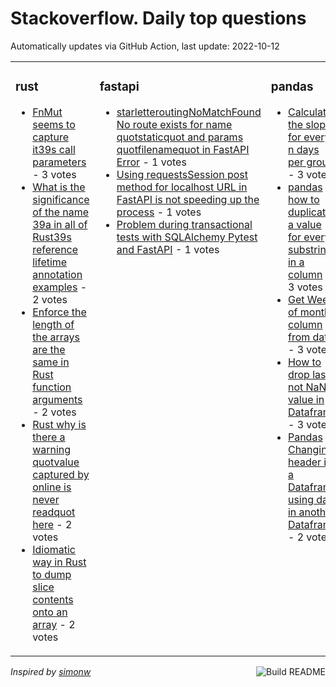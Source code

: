 # Stackoverflow. Daily top questions 

Automatically updates via GitHub Action, last update: <!-- date starts -->2022-10-12<!-- date ends -->


<table><tr><td valign="top" width="33%">

### rust
<!-- rust starts -->
* [FnMut seems to capture it39s call parameters](https://stackoverflow.com/questions/74046276/fnmut-seems-to-capture-its-call-parameters) - 3 votes
* [What is the significance of the name 39a in all of Rust39s reference lifetime annotation examples](https://stackoverflow.com/questions/74031711/what-is-the-significance-of-the-name-a-in-all-of-rusts-reference-lifetime-an) - 2 votes
* [Enforce the length of the arrays are the same in Rust function arguments](https://stackoverflow.com/questions/74046151/enforce-the-length-of-the-arrays-are-the-same-in-rust-function-arguments) - 2 votes
* [Rust  why is there a warning quotvalue captured by online is never readquot here](https://stackoverflow.com/questions/74036684/rust-why-is-there-a-warning-value-captured-by-online-is-never-read-here) - 2 votes
* [Idiomatic way in Rust to dump slice contents onto an array](https://stackoverflow.com/questions/74042239/idiomatic-way-in-rust-to-dump-slice-contents-onto-an-array) - 2 votes
<!-- rust ends -->
</td><td valign="top" width="34%">


### fastapi
<!-- fastapi starts -->
* [starletteroutingNoMatchFound No route exists for name quotstaticquot and params quotfilenamequot in FastAPI Error](https://stackoverflow.com/questions/74039165/starlette-routing-nomatchfound-no-route-exists-for-name-static-and-params-fi) - 1 votes
* [Using requestsSession post method for localhost URL in FastAPI is not speeding up the process](https://stackoverflow.com/questions/74036046/using-requests-session-post-method-for-localhost-url-in-fastapi-is-not-speeding) - 1 votes
* [Problem during transactional tests with SQLAlchemy Pytest and FastAPI](https://stackoverflow.com/questions/74034544/problem-during-transactional-tests-with-sqlalchemy-pytest-and-fastapi) - 1 votes
<!-- fastapi ends -->
</td><td valign="top" width="34%">


### pandas
<!-- pandas starts -->
* [Calculate the slope for every n days per group](https://stackoverflow.com/questions/74031620/calculate-the-slope-for-every-n-days-per-group) - 3 votes
* [pandas how to duplicate a value for every substring in a column](https://stackoverflow.com/questions/74042649/pandas-how-to-duplicate-a-value-for-every-substring-in-a-column) - 3 votes
* [Get Week of month column from date](https://stackoverflow.com/questions/74026920/get-week-of-month-column-from-date) - 3 votes
* [How to drop last not NaN value in Dataframe](https://stackoverflow.com/questions/74031386/how-to-drop-last-not-nan-value-in-dataframe) - 3 votes
* [Pandas  Changing header in a Dataframe using data in another Dataframe](https://stackoverflow.com/questions/74041848/pandas-changing-header-in-a-dataframe-using-data-in-another-dataframe) - 2 votes
<!-- pandas ends -->
</td></tr></table>

<a href="https://github.com/hp0404/hp0404/actions"><img src="https://github.com/hp0404/hp0404/workflows/Build%20README/badge.svg" align="right" alt="Build README"></a> <p>*Inspired by  [simonw](https://github.com/simonw/simonw)*</p>
